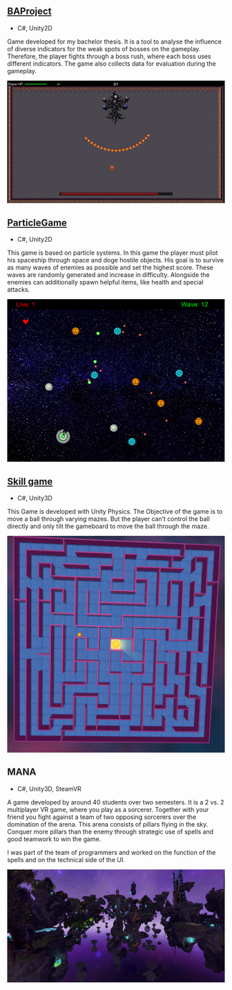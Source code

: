 ## [BAProject](https://github.com/Shaurr/ProjectM)

* C#, Unity2D

Game developed for my bachelor thesis. It is a tool to analyse the influence of diverse indicators for the weak spots of bosses on the gameplay. Therefore, the player fights through a boss rush, where each boss uses different indicators. The game also collects data for evaluation during the gameplay.


![](/images/ba.jpg)

## [ParticleGame](https://github.com/Shaurr/PartikelGame)

* C#, Unity2D

This game is based on particle systems. In this game the player must pilot his spaceship through space and doge hostile objects. His goal is to survive as many waves of enemies as possible and set the highest score. These waves are randomly generated and increase in difficulty. Alongside the enemies can additionally spawn helpful items, like health and special attacks.


![](/images/particel.png)

## [Skill game](https://github.com/Shaurr/ProjectM)

* C#, Unity3D

This Game is developed with Unity Physics. 
The Objective of the game is to move a ball through varying mazes. But the player can’t control the ball directly and only tilt the gameboard to move the ball through the maze.

![](/images/skill.png)

## MANA
* C#, Unity3D, SteamVR

A game developed by around 40 students over two semesters.
It is a 2 vs. 2 multiplayer VR game, where you play as a sorcerer. Together with your friend you fight against a team of two opposing sorcerers over the domination of the arena. This arena consists of pillars flying in the sky. Conquer more pillars than the enemy through strategic use of spells and good teamwork to win the game.

I was part of the team of programmers and worked on the function of the spells and on the technical side of the UI.

![](/images/mana2.png)
